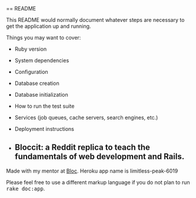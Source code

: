 == README

This README would normally document whatever steps are necessary to get the
application up and running.

Things you may want to cover:

* Ruby version

* System dependencies

* Configuration

* Database creation

* Database initialization

* How to run the test suite

* Services (job queues, cache servers, search engines, etc.)

* Deployment instructions

* ## Bloccit: a Reddit replica to teach the fundamentals of web development and Rails.

Made with my mentor at [Bloc](http://bloc.io).
Heroku app name is limitless-peak-6019

Please feel free to use a different markup language if you do not plan to run
<tt>rake doc:app</tt>.
